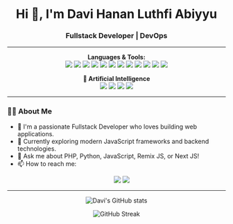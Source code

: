 <!-- Banner atau Avatar (opsional, bisa diganti dengan gambar Anda)-->
<!-- <p align="center">
  <img src="https://avatars.githubusercontent.com/u/9919?s=200&v=4" width="120" alt="Avatar"/>
</p> -->

<h1 align="center">Hi 👋, I'm Davi Hanan Luthfi Abiyyu</h1>
<h3 align="center">Fullstack Developer | DevOps</h3>

---

<p align="center">
  <b>Languages & Tools:</b><br/>
  <img src="https://img.shields.io/badge/PHP-777BB4?style=for-the-badge&logo=php&logoColor=white"/>
  <img src="https://img.shields.io/badge/Python-3776AB?style=for-the-badge&logo=python&logoColor=white"/>
  <img src="https://img.shields.io/badge/JavaScript-F7DF1E?style=for-the-badge&logo=javascript&logoColor=black"/>
  <img src="https://img.shields.io/badge/Remix-000000?style=for-the-badge&logo=remix&logoColor=white"/>
  <img src="https://img.shields.io/badge/Next.js-000000?style=for-the-badge&logo=nextdotjs&logoColor=white"/>
  <img src="https://img.shields.io/badge/Flutter-02569B?style=for-the-badge&logo=flutter&logoColor=white">
  <img src="https://img.shields.io/badge/Laravel-FF2D20?style=for-the-badge&logo=laravel&logoColor=white">
  <img src="https://img.shields.io/badge/redis-CC0000.svg?&style=for-the-badge&logo=redis&logoColor=white">
  <img src="https://img.shields.io/badge/Supabase-181818?style=for-the-badge&logo=supabase&logoColor=white">
  <img src="https://img.shields.io/badge/PostgreSQL-green?style=for-the-badge">
  <img src="https://img.shields.io/badge/MySQL-005C84?style=for-the-badge&logo=mysql&logoColor=white">
  <img src="https://img.shields.io/badge/PocketBase-B8DBE4?style=for-the-badge&logo=PocketBase&logoColor=white">
</p>
<p align="center">
  <b>🤖 Artificial Intelligence  </b><br/>
  <img src="https://img.shields.io/badge/ChatGPT-74aa9c?style=for-the-badge&logo=openai&logoColor=white"/>
  <img src="https://img.shields.io/badge/-HuggingFace-FDEE21?style=for-the-badge&logo=HuggingFace&logoColor=black"/>
  <img src="https://img.shields.io/badge/github%20copilot-000000?style=for-the-badge&logo=githubcopilot&logoColor=white"/>
  <img src="https://img.shields.io/badge/Google%20Gemini-8E75B2?style=for-the-badge&logo=googlegemini&logoColor=white"/>
  
</p>

---

### 👨‍💻 About Me

- 🔭 I'm a passionate Fullstack Developer who loves building web applications.
- 🌱 Currently exploring modern JavaScript frameworks and backend technologies.
- 💬 Ask me about PHP, Python, JavaScript, Remix JS, or Next JS!
- 📫 How to reach me:
  <p align="center">
    <a href="mailto:davihanan05@gmail.com"><img src="https://img.shields.io/badge/Gmail-D14836?style=for-the-badge&logo=gmail&logoColor=white"></a> <a href="#"><img src="https://img.shields.io/badge/website-000000?style=for-the-badge&logo=About.me&logoColor=white"></a>
</p>

---

<p align="center">
  <img src="https://github-readme-stats.vercel.app/api?username=NekoMorie&show_icons=true&theme=radical" alt="Davi's GitHub stats"/>
</p>

<p align="center">
  <img src="https://github-readme-streak-stats.herokuapp.com/?user=NekoMorie&theme=radical" alt="GitHub Streak"/>
</p>

<!-- Ganti 'your-github-username' dengan username GitHub Anda -->
